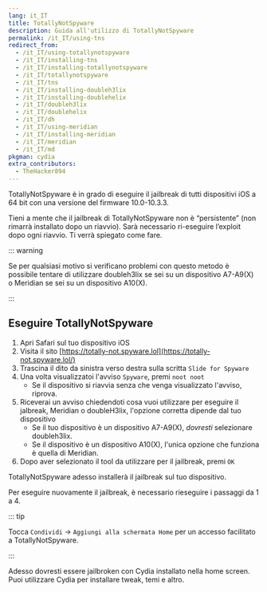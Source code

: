 ```yaml
---
lang: it_IT
title: TotallyNotSpyware
description: Guida all'utilizzo di TotallyNotSpyware
permalink: /it_IT/using-tns
redirect_from:
  - /it_IT/using-totallynotspyware
  - /it_IT/installing-tns
  - /it_IT/installing-totallynotspyware
  - /it_IT/totallynotspyware
  - /it_IT/tns
  - /it_IT/installing-doubleh3lix
  - /it_IT/installing-doublehelix
  - /it_IT/doubleh3lix
  - /it_IT/doublehelix
  - /it_IT/dh
  - /it_IT/using-meridian
  - /it_IT/installing-meridian
  - /it_IT/meridian
  - /it_IT/md
pkgman: cydia
extra_contributors:
  - TheHacker894
---
```


TotallyNotSpyware è in grado di eseguire il jailbreak di tutti dispositivi iOS a 64 bit con una versione del firmware 10.0-10.3.3.

Tieni a mente che il jailbreak di TotallyNotSpyware non è “persistente” (non rimarrà installato dopo un riavvio). Sarà necessario ri-eseguire l’exploit dopo ogni riavvio. Ti verrà spiegato come fare.

::: warning

Se per qualsiasi motivo si verificano problemi con questo metodo è possibile tentare di utilizzare <router-link to="/it_IT/installing-doubleh3lix-(ipa)">doubleh3lix</router-link> se sei su un dispositivo A7-A9(X) o <router-link to="/it_IT/installing-meridian-(ipa)">Meridian</router-link> se sei su un dispositivo A10(X).

:::

## Eseguire TotallyNotSpyware

1. Apri Safari sul tuo dispositivo iOS
1. Visita il sito [https://totally-not.spyware.lol](https://totally-not.spyware.lol/)
1. Trascina il dito da sinistra verso destra sulla scritta `Slide for Spyware`
1. Una volta visualizzatoi l'avviso `Spyware`, premi `noot noot`
   - Se il dispositivo si riavvia senza che venga visualizzato l'avviso, riprova.
1. Riceverai un avviso chiedendoti cosa vuoi utilizzare per eseguire il jalbreak, Meridian o doubleH3lix, l'opzione corretta dipende dal tuo dispositivo
   - Se il tuo dispositivo è un dispositivo A7-A9(X), *dovresti* selezionare doubleh3lix.
   - Se il dispositivo è un dispositivo A10(X), l'unica opzione che funziona è quella di Meridian.
1. Dopo aver selezionato il tool da utilizzare per il jailbreak, premi `OK`

TotallyNotSpyware adesso installerà il jailbreak sul tuo dispositivo.

Per eseguire nuovamente il jailbreak, è necessario rieseguire i passaggi da 1 a 4.

::: tip

Tocca `Condividi` -> `Aggiungi alla schermata Home` per un accesso facilitato a TotallyNotSpyware.

:::

Adesso dovresti essere jailbroken con Cydia installato nella home screen. Puoi utilizzare Cydia per installare <router-link to="/it_IT/faq/#what-are-tweaks">tweak</router-link>, temi e altro.
